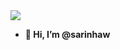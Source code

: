 <img src="https://i.pinimg.com/564x/ca/33/d4/ca33d47511dc32fc8c23882ba6aa4fa1.jpg">

- <b>👋 Hi, I’m @sarinhaw</b>
<!---
sarinhaw/sarinhaw is a ✨ special ✨ repository because its `README.md` (this file) appears on your GitHub profile.
You can click the Preview link to take a look at your changes.
--->
